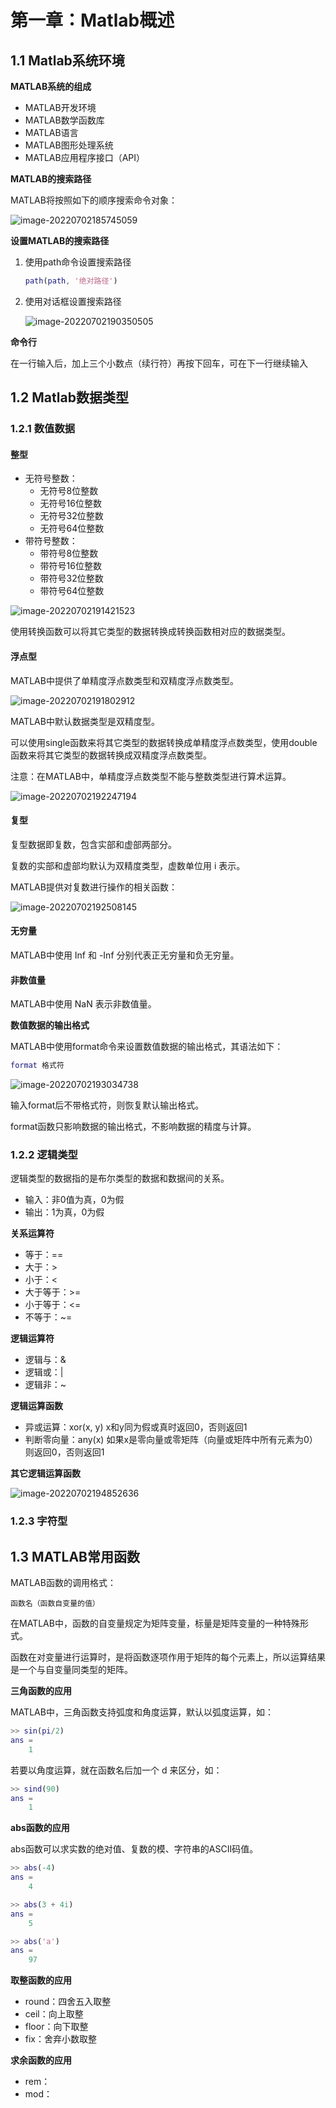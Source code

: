 # 第一章：Matlab概述

## 1.1 Matlab系统环境

**MATLAB系统的组成**

- MATLAB开发环境
- MATLAB数学函数库
- MATLAB语言
- MATLAB图形处理系统
- MATLAB应用程序接口（API）



**MATLAB的搜索路径**

MATLAB将按照如下的顺序搜索命令对象：

![image-20220702185745059](https://yvling-typora-image-1257337367.cos.ap-nanjing.myqcloud.com/typora/image-20220702185745059.png)



**设置MATLAB的搜索路径**

1. 使用path命令设置搜索路径

   ```matlab
   path(path, '绝对路径')
   ```

2. 使用对话框设置搜索路径

   ![image-20220702190350505](https://yvling-typora-image-1257337367.cos.ap-nanjing.myqcloud.com/typora/image-20220702190350505.png)



**命令行**

在一行输入后，加上三个小数点（续行符）再按下回车，可在下一行继续输入



## 1.2 Matlab数据类型

### 1.2.1 数值数据

#### 整型

- 无符号整数：
  - 无符号8位整数
  - 无符号16位整数
  - 无符号32位整数
  - 无符号64位整数
- 带符号整数：
  - 带符号8位整数
  - 带符号16位整数
  - 带符号32位整数
  - 带符号64位整数

![image-20220702191421523](https://yvling-typora-image-1257337367.cos.ap-nanjing.myqcloud.com/typora/image-20220702191421523.png)

使用转换函数可以将其它类型的数据转换成转换函数相对应的数据类型。





#### 浮点型

MATLAB中提供了单精度浮点数类型和双精度浮点数类型。

![image-20220702191802912](https://yvling-typora-image-1257337367.cos.ap-nanjing.myqcloud.com/typora/image-20220702191802912.png)

MATLAB中默认数据类型是双精度型。

可以使用single函数来将其它类型的数据转换成单精度浮点数类型，使用double函数来将其它类型的数据转换成双精度浮点数类型。



注意：在MATLAB中，单精度浮点数类型不能与整数类型进行算术运算。

![image-20220702192247194](https://yvling-typora-image-1257337367.cos.ap-nanjing.myqcloud.com/typora/image-20220702192247194.png)









#### 复型

复型数据即复数，包含实部和虚部两部分。

复数的实部和虚部均默认为双精度类型，虚数单位用 i 表示。

MATLAB提供对复数进行操作的相关函数：

![image-20220702192508145](https://yvling-typora-image-1257337367.cos.ap-nanjing.myqcloud.com/typora/image-20220702192508145.png)





#### 无穷量

MATLAB中使用 Inf 和 -Inf 分别代表正无穷量和负无穷量。



#### 非数值量

MATLAB中使用 NaN 表示非数值量。



**数值数据的输出格式**

MATLAB中使用format命令来设置数值数据的输出格式，其语法如下：

```matlab
format 格式符
```

![image-20220702193034738](https://yvling-typora-image-1257337367.cos.ap-nanjing.myqcloud.com/typora/image-20220702193034738.png)

输入format后不带格式符，则恢复默认输出格式。

format函数只影响数据的输出格式，不影响数据的精度与计算。



### 1.2.2 逻辑类型

逻辑类型的数据指的是布尔类型的数据和数据间的关系。

- 输入：非0值为真，0为假
- 输出：1为真，0为假



**关系运算符**

- 等于：==
- 大于：>
- 小于：<
- 大于等于：>=
- 小于等于：<=
- 不等于：~=



**逻辑运算符**

- 逻辑与：&
- 逻辑或：|
- 逻辑非：~



**逻辑运算函数**

- 异或运算：xor(x, y)	x和y同为假或真时返回0，否则返回1
- 判断零向量：any(x)   如果x是零向量或零矩阵（向量或矩阵中所有元素为0）则返回0，否则返回1



**其它逻辑运算函数**

![image-20220702194852636](https://yvling-typora-image-1257337367.cos.ap-nanjing.myqcloud.com/typora/image-20220702194852636.png)







### 1.2.3 字符型









## 1.3 MATLAB常用函数

MATLAB函数的调用格式：

```
函数名（函数自变量的值）
```



在MATLAB中，函数的自变量规定为矩阵变量，标量是矩阵变量的一种特殊形式。

函数在对变量进行运算时，是将函数逐项作用于矩阵的每个元素上，所以运算结果是一个与自变量同类型的矩阵。



**三角函数的应用**

MATLAB中，三角函数支持弧度和角度运算，默认以弧度运算，如：

```matlab
>> sin(pi/2)
ans = 
	1
```

若要以角度运算，就在函数名后加一个 d 来区分，如：

```matlab
>> sind(90)
ans = 
	1
```



**abs函数的应用**

abs函数可以求实数的绝对值、复数的模、字符串的ASCII码值。

```matlab
>> abs(-4)
ans = 
	4
```

```matlab
>> abs(3 + 4i)
ans = 
	5
```

```matlab
>> abs('a')
ans = 
	97
```



**取整函数的应用**

- round：四舍五入取整
- ceil：向上取整
- floor：向下取整
- fix：舍弃小数取整



**求余函数的应用**

- rem：
- mod：







